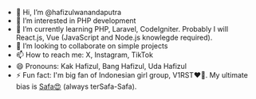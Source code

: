 - 👋 Hi, I’m @hafizulwanandaputra
- 👀 I’m interested in PHP development
- 🌱 I’m currently learning PHP, Laravel, CodeIgniter. Probably I will React.js, Vue (JavaScript and Node.js knowlegde required).
- 💞️ I’m looking to collaborate on simple projects
- 📫 How to reach me: X, Instagram, TikTok
- 😄 Pronouns: Kak Hafizul, Bang Hafizul, Uda Hafizul
- ⚡ Fun fact: I'm big fan of Indonesian girl group, V1RST❤️🤍. My ultimate bias is [Safa😍](https://instagram.com/safa_v1rst) (always terSafa-Safa).

<!---
hafizulwanandaputra/hafizulwanandaputra is a ✨ special ✨ repository because its `README.md` (this file) appears on your GitHub profile.
You can click the Preview link to take a look at your changes.
--->
